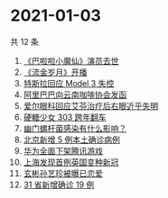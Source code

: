 # 2021-01-03

共 12 条

<!-- BEGIN ZHIHUSEARCH -->
<!-- 最后更新时间 Sun Jan 03 2021 11:23:23 GMT+0800 (CST) -->
1. [《巴啦啦小魔仙》演员去世](https://www.zhihu.com/search?q=巴啦啦小魔仙)
1. [《流金岁月》开播](https://www.zhihu.com/search?q=流金岁月)
1. [特斯拉回应 Model 3 失控](https://www.zhihu.com/search?q=特斯拉)
1. [阿里巴巴向云南咖啡协会发函](https://www.zhihu.com/search?q=阿里巴巴)
1. [爱尔眼科回应艾芬治疗后右眼近乎失明](https://www.zhihu.com/search?q=爱尔眼科)
1. [硬糖少女 303 跨年翻车](https://www.zhihu.com/search?q=硬糖少女)
1. [幽门螺杆菌感染有什么影响？](https://www.zhihu.com/search?q=幽门螺杆菌)
1. [北京新增 5 例本土确诊病例](https://www.zhihu.com/search?q=北京新增)
1. [华为全面下架腾讯游戏](https://www.zhihu.com/search?q=华为下架腾讯)
1. [上海发现首例英国变种新冠](https://www.zhihu.com/search?q=上海变种新冠)
1. [玄彬孙艺珍被曝已恋爱](https://www.zhihu.com/search?q=玄彬孙艺珍)
1. [31 省新增确诊 19 例](https://www.zhihu.com/search?q=疫情新增)
<!-- END ZHIHUSEARCH -->
